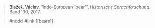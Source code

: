 > [Blažek, Václav](blazek.md). "Indo-European 'bear'". *Historische Sprachforschung*, Band 130, 2017.

> #nodoi #link [[bears]]